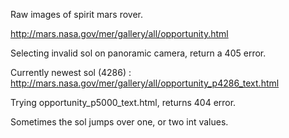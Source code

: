 Raw images of spirit mars rover.

http://mars.nasa.gov/mer/gallery/all/opportunity.html

Selecting invalid sol on panoramic camera, return a 405 error.

Currently newest sol (4286) : http://mars.nasa.gov/mer/gallery/all/opportunity_p4286_text.html

Trying opportunity_p5000_text.html, returns 404 error.

Sometimes the sol jumps over one, or two int values.
